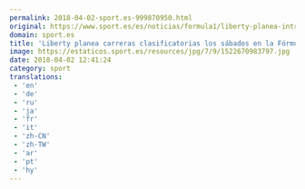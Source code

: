 ```yaml
---
permalink: 2018-04-02-sport.es-999870950.html
original: https://www.sport.es/es/noticias/formula1/liberty-planea-introducir-carreras-clasificatorias-los-sabados-formula-6729554?utm_source=rss-noticias&utm_medium=feed&utm_campaign=formula1
domain: sport.es
title: 'Liberty planea carreras clasificatorias los sábados en la Fórmual 1'
image: https://estaticos.sport.es/resources/jpg/7/9/1522670983797.jpg
date: 2018-04-02 12:41:24
category: sport
translations: 
 - 'en'
 - 'de'
 - 'ru'
 - 'ja'
 - 'fr'
 - 'it'
 - 'zh-CN'
 - 'zh-TW'
 - 'ar'
 - 'pt'
 - 'hy'
---
```


